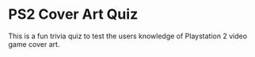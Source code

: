 # PS2 Cover Art Quiz
This is a fun trivia quiz to test the users knowledge of Playstation 2 video game cover art.
